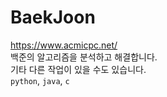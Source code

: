 # BaekJoon
https://www.acmicpc.net/ \
백준의 알고리즘을 분석하고 해결합니다.\
기타 다른 작업이 있을 수도 있습니다.\
`python`, `java`, `c`
